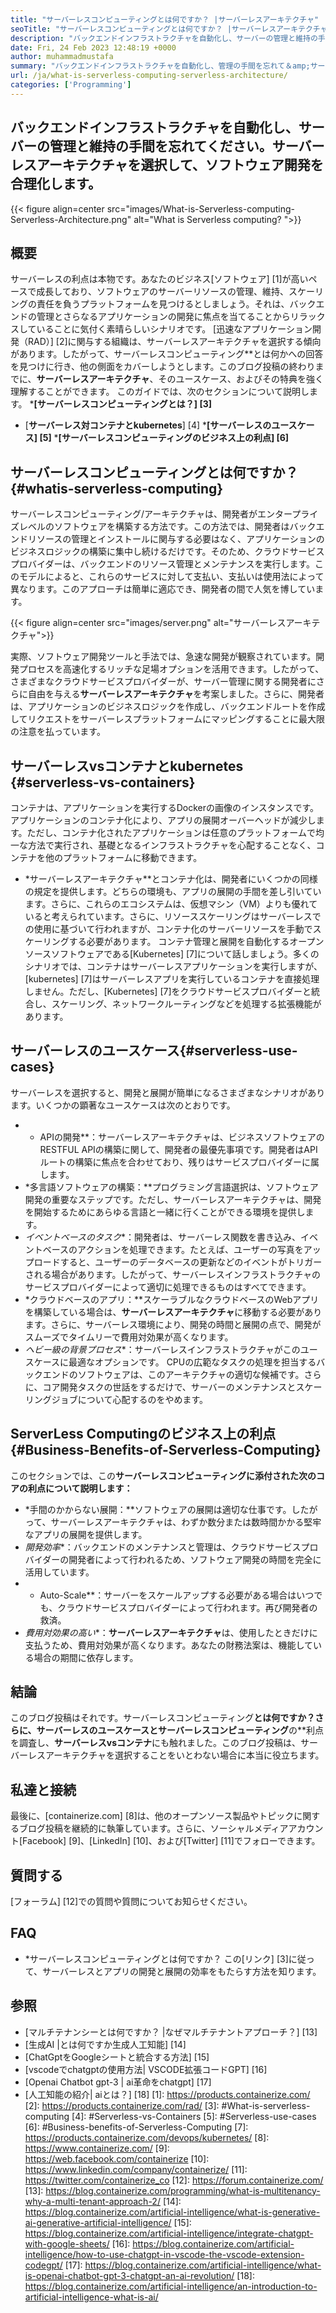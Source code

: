 ```yaml
---
title: "サーバーレスコンピューティングとは何ですか？ |サーバーレスアーキテクチャ" 
seoTitle: "サーバーレスコンピューティングとは何ですか？ |サーバーレスアーキテクチャ" 
description: "バックエンドインフラストラクチャを自動化し、サーバーの管理と維持の手間を忘れてください。サーバーレスアーキテクチャを選択して、ソフトウェア開発を合理化します。" 
date: Fri, 24 Feb 2023 12:48:19 +0000
author: muhammadmustafa
summary: "バックエンドインフラストラクチャを自動化し、管理の手間を忘れて＆amp;サーバーの保守。サーバーレスアーキテクチャを選択して、ソフトウェア開発を合理化します。" 
url: /ja/what-is-serverless-computing-serverless-architecture/
categories: ['Programming']
---
```


## バックエンドインフラストラクチャを自動化し、サーバーの管理と維持の手間を忘れてください。サーバーレスアーキテクチャを選択して、ソフトウェア開発を合理化します。

{{< figure align=center src="images/What-is-Serverless-computing-Serverless-Architecture.png" alt="What is Serverless computing? ">}}


## 概要
サーバーレスの利点は本物です。あなたのビジネス[ソフトウェア] [1]が高いペースで成長しており、ソフトウェアのサーバーリソースの管理、維持、スケーリングの責任を負うプラットフォームを見つけるとしましょう。それは、バックエンドの管理とさらなるアプリケーションの開発に焦点を当てることからリラックスしていることに気付く素晴らしいシナリオです。 [迅速なアプリケーション開発（RAD）] [2]に関与する組織は、サーバーレスアーキテクチャを選択する傾向があります。したがって、サーバーレスコンピューティング**とは何かへの回答を見つけに行き、他の側面をカバーしようとします。このブログ投稿の終わりまでに、**サーバーレスアーキテクチャ**、そのユースケース、およびその特典を強く理解することができます。
このガイドでは、次のセクションについて説明します。
***[サーバーレスコンピューティングとは？] [3]**
* [**サーバーレス対コンテナとkubernetes**] [4]
***[サーバーレスのユースケース] [5]**
***[サーバーレスコンピューティングのビジネス上の利点] [6]**

## サーバーレスコンピューティングとは何ですか？ {#whatis-serverless-computing}
サーバーレスコンピューティング/アーキテクチャは、開発者がエンタープライズレベルのソフトウェアを構築する方法です。この方法では、開発者はバックエンドリソースの管理とインストールに関与する必要はなく、アプリケーションのビジネスロジックの構築に集中し続けるだけです。そのため、クラウドサービスプロバイダーは、バックエンドのリソース管理とメンテナンスを実行します。このモデルによると、これらのサービスに対して支払い、支払いは使用法によって異なります。このアプローチは簡単に適応でき、開発者の間で人気を博しています。

{{< figure align=center src="images/server.png" alt="サーバーレスアーキテクチャ">}}

実際、ソフトウェア開発ツールと手法では、急速な開発が観察されています。開発プロセスを高速化するリッチな足場オプションを活用できます。したがって、さまざまなクラウドサービスプロバイダーが、サーバー管理に関する開発者にさらに自由を与える**サーバーレスアーキテクチャ**を考案しました。さらに、開発者は、アプリケーションのビジネスロジックを作成し、バックエンドルートを作成してリクエストをサーバーレスプラットフォームにマッピングすることに最大限の注意を払っています。

## サーバーレスvsコンテナとkubernetes {#serverless-vs-containers}
コンテナは、アプリケーションを実行するDockerの画像のインスタンスです。アプリケーションのコンテナ化により、アプリの展開オーバーヘッドが減少します。ただし、コンテナ化されたアプリケーションは任意のプラットフォームで均一な方法で実行され、基礎となるインフラストラクチャを心配することなく、コンテナを他のプラットフォームに移動できます。
* *サーバーレスアーキテクチャ**とコンテナ化は、開発者にいくつかの同様の規定を提供します。どちらの環境も、アプリの展開の手間を差し引いています。さらに、これらのエコシステムは、仮想マシン（VM）よりも優れていると考えられています。さらに、リソーススケーリングはサーバーレスでの使用に基づいて行われますが、コンテナ化のサーバーリソースを手動でスケーリングする必要があります。
コンテナ管理と展開を自動化するオープンソースソフトウェアである[Kubernetes] [7]について話しましょう。多くのシナリオでは、コンテナはサーバーレスアプリケーションを実行しますが、[kubernetes] [7]はサーバーレスアプリを実行しているコンテナを直接処理しません。ただし、[Kubernetes] [7]をクラウドサービスプロバイダーと統合し、スケーリング、ネットワークルーティングなどを処理する拡張機能があります。

## サーバーレスのユースケース{#serverless-use-cases}
サーバーレスを選択すると、開発と展開が簡単になるさまざまなシナリオがあります。いくつかの顕著なユースケースは次のとおりです。
* * APIの開発**：サーバーレスアーキテクチャは、ビジネスソフトウェアのRESTFUL APIの構築に関して、開発者の最優先事項です。開発者はAPIルートの構築に焦点を合わせており、残りはサービスプロバイダーに属します。
* *多言語ソフトウェアの構築：**プログラミング言語選択は、ソフトウェア開発の重要なステップです。ただし、サーバーレスアーキテクチャは、開発を開始するためにあらゆる言語と一緒に行くことができる環境を提供します。
* *イベントベースのタスク**：開発者は、サーバーレス関数を書き込み、イベントベースのアクションを処理できます。たとえば、ユーザーの写真をアップロードすると、ユーザーのデータベースの更新などのイベントがトリガーされる場合があります。したがって、サーバーレスインフラストラクチャのサービスプロバイダーによって適切に処理できるものはすべてできます。
* *クラウドベースのアプリ：**スケーラブルなクラウドベースのWebアプリを構築している場合は、**サーバーレスアーキテクチャ**に移動する必要があります。さらに、サーバーレス環境により、開発の時間と展開の点で、開発がスムーズでタイムリーで費用対効果が高くなります。
* *ヘビー級の背景プロセス**：サーバーレスインフラストラクチャがこのユースケースに最適なオプションです。 CPUの広範なタスクの処理を担当するバックエンドのソフトウェアは、このアーキテクチャの適切な候補です。さらに、コア開発タスクの世話をするだけで、サーバーのメンテナンスとスケーリングジョブについて心配するのをやめます。

## ServerLess Computingのビジネス上の利点{#Business-Benefits-of-Serverless-Computing}
このセクションでは、この**サーバーレスコンピューティングに添付された次のコアの利点について説明します：**
* *手間のかからない展開：**ソフトウェアの展開は適切な仕事です。したがって、サーバーレスアーキテクチャは、わずか数分または数時間かかる堅牢なアプリの展開を提供します。
* *開発効率**：バックエンドのメンテナンスと管理は、クラウドサービスプロバイダーの開発者によって行われるため、ソフトウェア開発の時間を完全に活用しています。
* * Auto-Scale**：サーバーをスケールアップする必要がある場合はいつでも、クラウドサービスプロバイダーによって行われます。再び開発者の救済。
* *費用対効果の高い**：**サーバーレスアーキテクチャ**は、使用したときだけに支払うため、費用対効果が高くなります。あなたの財務法案は、機能している場合の期間に依存します。

## 結論
このブログ投稿はそれです。サーバーレスコンピューティング**とは何ですか？さらに、**サーバーレスのユースケース**とサーバーレスコンピューティング**の**利点を調査し、**サーバーレスvsコンテナ**にも触れました。このブログ投稿は、サーバーレスアーキテクチャを選択することをいとわない場合に本当に役立ちます。

## 私達と接続
最後に、[containerize.com] [8]は、他のオープンソース製品やトピックに関するブログ投稿を継続的に執筆しています。さらに、ソーシャルメディアアカウント[Facebook] [9]、[LinkedIn] [10]、および[Twitter] [11]でフォローできます。

## 質問する
[フォーラム] [12]での質問や質問についてお知らせください。

## FAQ
* *サーバーレスコンピューティングとは何ですか？
この[リンク] [3]に従って、サーバーレスとアプリの開発と展開の効率をもたらす方法を知ります。

## 参照
  * [マルチテナンシーとは何ですか？ |なぜマルチテナントアプローチ？] [13]
  * [生成AI |とは何ですか生成人工知能] [14]
  * [ChatGptをGoogleシートと統合する方法] [15]
  * [vscodeでchatgptの使用方法| VSCODE拡張コードGPT] [16]
  * [Openai Chatbot gpt-3 | ai革命をchatgpt] [17]
  * [人工知能の紹介| aiとは？] [18]
[1]: https://products.containerize.com/
[2]: https://products.containerize.com/rad/
[3]: #What-is-serverless-computing
[4]: #Serverless-vs-Containers
[5]: #Serverless-use-cases
[6]: #Business-benefits-of-Serverless-Computing
[7]: https://products.containerize.com/devops/kubernetes/
[8]: https://www.containerize.com/
[9]: https://web.facebook.com/containerize
[10]: https://www.linkedin.com/company/containerize/
[11]: https://twitter.com/containerize_co
[12]: https://forum.containerize.com/
[13]: https://blog.containerize.com/programming/what-is-multitenancy-why-a-multi-tenant-approach-2/
[14]: https://blog.containerize.com/artificial-intelligence/what-is-generative-ai-generative-artificial-intelligence/
[15]: https://blog.containerize.com/artificial-intelligence/integrate-chatgpt-with-google-sheets/
[16]: https://blog.containerize.com/artificial-intelligence/how-to-use-chatgpt-in-vscode-the-vscode-extension-codegpt/
[17]: https://blog.containerize.com/artificial-intelligence/what-is-openai-chatbot-gpt-3-chatgpt-an-ai-revolution/
[18]: https://blog.containerize.com/artificial-intelligence/an-introduction-to-artificial-intelligence-what-is-ai/
